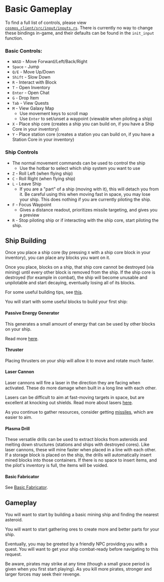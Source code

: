 # Basic Gameplay

To find a full list of controls, please view [`cosmos_client/src/input/inputs.rs`](https://github.com/AnthonyTornetta/Cosmos/blob/main/cosmos_client/src/input/inputs.rs).  There is currently no way to change these bindings in-game, and their defaults can be found in the `init_input` function.

### Basic Controls:
- `WASD` - Move Forward/Left/Back/Right
- `Space` - Jump
- `Q/E` - Move Up/Down
- `Shift` - Slow Down
- `R` - Interact with Block
- `T` - Open Inventory
- `Enter` - Open Chat
- `G` - Drop Item
- `Tab` - View Quests
- `M` - View Galaxy Map
	- Use movement keys to scroll map
	- Use `Enter` to set/unset a waypoint (viewable when piloting a ship)
- `X` - Place ship core (creates a ship you can build on, if you have a Ship Core in your inventory)
- `Y` - Place station core (creates a station you can build on, if you have a Station Core in your inventory)

### Ship Controls

- The normal movement commands can be used to control the ship
	- Use the hotbar to select which ship system you want to use
- `Z` - Roll Left (when flying ship)
- `C` - Roll Right (when flying ship)
- `L` - Leave Ship
	- If you are a "part" of a ship (moving with it), this will detach you from it. Be careful using this when moving fast in space, you may lose your ship.  This does nothing if you are currently piloting the ship.
- `F` - Focus Waypoint
	- Gives a distance readout, prioritizes missile targeting, and gives you a preview
- `R` - Stop piloting ship or if interacting with the ship core, start piloting the ship.

## Ship Building
Once you place a ship core (by pressing `X` with a ship core block in your inventory), you can place any blocks you want on it. 

Once you place, blocks on a ship, that ship core cannot be destroyed (via mining) until every other block is removed from the ship. If the ship core is destroyed (for example in combat), the ship will become unusable and unpilotable and start decaying, eventually losing all of its blocks.

For some useful building tips, see [this](building.md).

You will start with some useful blocks to build your first ship:
#### Passive Energy Generator
This generates a small amount of energy that can be used by other blocks on your ship. 

Read more [here](energy.md#Passive%20Energy%20Generator).
#### Thruster
Placing thrusters on your ship will allow it to move and rotate much faster.
#### Laser Cannon
Laser cannons will fire a laser in the direction they are facing when activated. These do more damage when built in a long line with each other.

Lasers can be difficult to aim at fast-moving targets in space, but are excellent at knocking out shields. Read more about lasers [here](./weapons.md#Lasers).

As you continue to gather resources, consider getting [missiles](./weapons.md#Missiles), which are easier to aim.

#### Plasma Drill
These versatile drills can be used to extract blocks from asteroids and melting down structures (stations and ships with destroyed cores). Like laser cannons, these will mine faster when placed in a line with each other. If a storage block is placed on the ship, the drills will automatically insert mined blocks into those containers. If there is no space to insert items, and the pilot's inventory is full, the items will be voided.
#### Basic Fabricator
See [Basic Fabricator](crafting.md#Basic%20Fabricator).

## Gameplay

You will want to start by building a basic mining ship and finding the nearest asteroid.

You will want to start gathering ores to create more and better parts for your ship.

Eventually, you may be greeted by a friendly NPC providing you with a quest. You will want to get your ship combat-ready before navigating to this request.

Be aware, pirates may strike at any time (though a small grace period is given when you first start playing). As you kill more pirates, stronger and larger forces may seek their revenge.